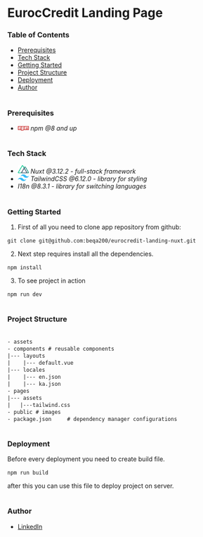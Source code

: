 # EurocCredit Landing Page

### Table of Contents

- [Prerequisites](#Prerequisites)
- [Tech Stack](#Tech-Stack)
- [Getting Started](#Getting-Started)
- [Project Structure](#Project-Structure)
- [Deployment](#Deployment)
- [Author](#Author)

#

### Prerequisites

- <img src="readme/npm.png" width="25" style="top: 8px" /> _npm @8 and up_

#

### Tech Stack

- <img src="readme/nuxt.png" width="25" style="top: 8px" /> _Nuxt @3.12.2 - full-stack framework_
- <img src="readme/tailwind.png" width="25" style="top: 8px" /> _TailwindCSS @6.12.0 - library for styling_
- _I18n @8.3.1 - library for switching languages_

#

### Getting Started

1. First of all you need to clone app repository from github:

```
git clone git@github.com:beqa200/eurocredit-landing-nuxt.git
```

2. Next step requires install all the dependencies.

```
npm install
```

3. To see project in action

```
npm run dev
```

#

### Project Structure

```

- assets
- components # reusable components
|--- layouts
|    |--- default.vue
|--- locales
|    |--- en.json
|    |--- ka.json
- pages
|--- assets
|   |---tailwind.css
- public # images
- package.json     # dependency manager configurations

```

#

### Deployment

Before every deployment you need to create build file.

```
npm run build
```

after this you can use this file to deploy project on server.

#

### Author

- [LinkedIn](https://www.linkedin.com/in/beka-maisuradze-76a730234/)

